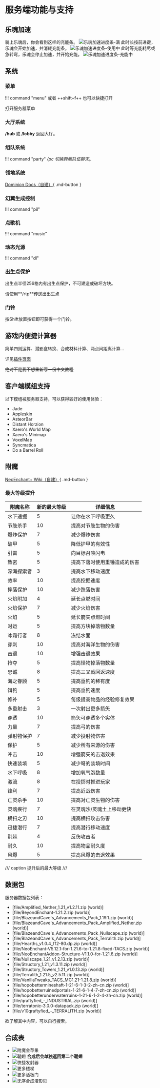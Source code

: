 # 服务端功能与支持

## 乐魂加速

骑上乐魂后，你会看到这样的充能条。
![乐魂加速进度条-满](https://img.fastmirror.net/s/2025/08/27/68af0ab68d49c.png)
此时长按前进键，乐魂会开始加速，并消耗充能条。
![乐魂加速进度条-使用中](https://img.fastmirror.net/s/2025/08/27/68af0ab63c403.png)
此时等充能耗尽或急转弯，乐魂会停止加速，并开始充能。
![乐魂加速进度条-充能中](https://img.fastmirror.net/s/2025/08/27/68af0ab730363.png)

## 系统

### 菜单

!!! command "menu"
    或者 ++shift+f++ 也可以快捷打开

打开服务器菜单

### 大厅系统

**/hub** 或 **/lobby** 返回大厅。

### 组队系统

!!! command "party"
    _/pc 切换跨服队伍聊天_。

### 领地系统

[Dominion Docs（自建）](https://dominion.docs.tacs.top/notes/doc/player/){ .md-button }

### 幻翼生成控制

!!! command "pil"

### 点歌机

!!! command "music"

### 动态光源

!!! command "dl"

### 出生点保护

出生点半径256格内有出生点保护，不可建造或破坏方块。

请使用**/rtp**传送出出生点

### 门铃

按Shift放置按钮即可获得一个门铃。

## 游戏内便捷计算器

简单四则运算、潜影盒转换、合成材料计算、两点间距离计算…

详见[插件页面](https://modrinth.com/project/XoHTb2Ap)

~~绝对不是我不想重新写一份中文教程~~

## 客户端模组支持

以下模组被服务器支持，可以获得较好的使用体验：

* Jade
* Appleskin
* AsteorBar
* Distant Horzion
* Xaero's World Map
* Xaero's Minimap
* VoxelMap
* Syncmatica
* Do a Barrel Roll

## 附魔

[NeoEnchant+ Wiki（自建）](../neoenchants/enchantment/){ .md-button }

### 最大等级提升

| 附魔名称 | 新的最大等级 | 详细信息 |
| --- | --- | --- |
| 水下速掘 | 5 | 让你在水下呼吸更久 |
| 节肢杀手 | 10 | 提高对节肢生物的伤害 |
| 爆炸保护 | 7 | 减少爆炸伤害 |
| 破甲 | 5 | 降低护甲的有效性 |
| 引雷 | 5 | 向目标召唤闪电 |
| 致密 | 5 | 提高下落时使用重锤造成的伤害|
| 深海探索者 | 3 | 提高水下移动速度 |
| 效率 | 10 | 提高挖掘速度 |
| 摔落保护 | 10 | 减少跌落伤害 |
| 火焰附加 | 4 | 延长点燃时间 |
| 火焰保护 | 7 | 减少火焰伤害 |
| 火焰 | 5 | 延长箭矢点燃时间 |
| 时运 | 5 | 提高方块掉落物数量 |
| 冰霜行者 | 8 | 冻结水面 |
| 穿刺 | 10 | 提高对海洋生物的伤害 |
| 击退 | 10 | 增强击退效果 |
| 抢夺 | 5 | 提高怪物掉落物数量 |
| 忠诚 | 8 | 提高三叉戟回返速度 |
| 海之眷顾 | 5 | 提高垂钓的稀有度 |
| 饵钓 | 5 | 提高垂钓速度 |
| 修补 | 5 | 每级提高物品的经验修复效果 |
| 多重射击 | 3 | 一次射出更多箭矢 |
| 穿透 | 10 | 箭矢可穿透多个实体 |
| 力量 | 7 | 提高弓的伤害 |
| 弹射物保护 | 7 | 减少投射物伤害 |
| 保护 | 5 | 减少所有来源的伤害 |
| 冲击 | 10 | 增强箭矢的击退效果 |
| 快速装填 | 5 | 减少弩的装填时间 |
| 水下呼吸 | 8 | 增加氧气泡数量 |
| 激流 | 8 | 在投掷时推进玩家 |
| 锋利 | 7 | 提高近战伤害 |
| 亡灵杀手 | 10 | 提高对亡灵生物的伤害 |
| 灵魂疾行 | 7 | 在灵魂沙/灵魂土上移动更快 |
| 横扫之刃 | 10 | 提高横扫攻击伤害 |
| 迅捷潜行 | 7 | 提高潜行移动速度 |
| 荆棘 | 4 | 反伤攻击者 |
| 耐久 | 10 | 提高物品耐久度 |
| 风爆 | 5 | 提高风爆的击退效果 |

/// caption
提升后的最大等级
///

## 数据包

服务器数据包列表：

* [file/Amplified_Nether_1.21_v1.2.11.zip (world)]
* [file/BeyondEnchant-1.21.2.zip (world)]
* [file/BlazeandCave's_Advancements_Pack_1.19.1.zip (world)]
* [file/BlazeandCave's_Advancements_Pack_Amplified_Nether.zip (world)]
* [file/BlazeandCave's_Advancements_Pack_Nullscape.zip (world)]
* [file/BlazeandCave's_Advancements_Pack_Terralith.zip (world)]
* [file/Hearths_v1.0.4_f12-80.dp.zip (world)]
* [file/NeoEnchant-V5.12.1-for-1.21.6-to-1.21.8-fixed-TACS.zip (world)]
* [file/NeoEnchantAddon-Structure-V1.1.0-for-1.21.6.zip (world)]
* [file/Nullscape_1.21_v1.2.13.zip (world)]
* [file/Structory_1.21_v1.3.11.zip (world)]
* [file/Structory_Towers_1.21_v1.0.13.zip (world)]
* [file/Terralith_1.21.5_v2.5.11.zip (world)]
* [file/VanillaTweaks_TACS_MC1.21-1.21.8.zip (world)]
* [file/hopobettermineshaft-1-21-6-1-3-2-zh-cn.zip (world)]
* [file/hopobetterruinedportals-1-21-6-1-4-7-zh-cn.zip (world)]
* [file/hopobetterunderwaterruins-1-21-6-1-2-4-zh-cn.zip (world)]
* [file/qraftyfied_-_INDUSTRIAL.zip (world)]
* [file/terratonic-3.0.0-datapack.zip (world)]
* [file/v10qraftyfied_-_TERRALITH.zip (world)]

欲了解其中内容，可以自行搜索。

## 合成表

<div class="grid cards" markdown>

* ![附魔金苹果](../images/craftable_notch_apples.png)
* ![鞘翅](../images/craftable_elytra.png) **合成后会单独返回第二个鞘翅**
* ![快捷发射器](../images/dropper_to_dispenser.png)
* ![更多楼梯](../images/more_stairs.png)
* ![更多活板门](../images/more_trapdoors.png)
* ![无序合成潜影贝](../images/straight_to_shapeless.png)

</div>
